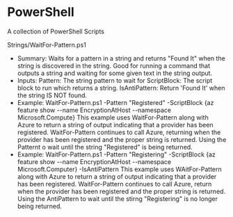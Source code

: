 # PowerShell
A collection of PowerShell Scripts


Strings/WaitFor-Pattern.ps1
- Summary: Waits for a pattern in a string and returns "Found It" when the string is discovered in the string. Good for running a command that outputs a string and waiting for some given text in the string output.
- Inputs: 
  Pattern: The string pattern to wait for
  ScriptBlock: The script block to run which returns a string.
  IsAntiPattern: Return 'Found It' when the string IS NOT found.
- Example: WaitFor-Pattern.ps1 -Pattern "Registered" -ScriptBlock {az feature show --name EncryptionAtHost --namespace Microsoft.Compute}
  This example uses WaitFor-Pattern along with Azure to return a string of output indicating that a provider has been registered. WaitFor-Pattern continues to call Azure, returning when the provider has been registered and the proper string is returned. Using the Patternt o wait until the string "Registered" is being returned.
- Example: WaitFor-Pattern.ps1 -Pattern "Registering" -ScriptBlock {az feature show --name EncryptionAtHost --namespace Microsoft.Computer} -IsAntiPattern
  This example uses WAitFor-Pattern along with Azure to return a string of output indicating that a provider has been registered. WaitFor-Pattern continues to call Azure, return when the provider has been registered and the proper string is returned. Using the AntiPattern to wait until the stirng "Registering" is no longer being returned.

